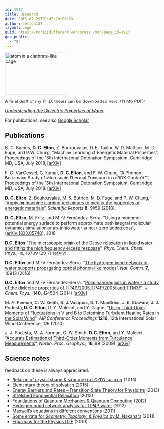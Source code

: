 ```yaml
---
id: 1917
title: Research
date: 2015-07-29T01:47:20+00:00
author: delton137
layout: page
guid: https://moreisdifferent.wordpress.com/?page_id=1917
geo_public:
  - "0"
---
```

<img class="alignright" src="http://www.danielcelton.com/wp-content/uploads/2015/09/waterbinding2-300x204.png" alt="atom in a clathrate-like cage" width="199" height="135" srcset="http://www.moreisdifferent.com/wp-content/uploads/2015/09/waterbinding2-300x204.png 300w, http://www.moreisdifferent.com/wp-content/uploads/2015/09/waterbinding2-768x523.png 768w, http://www.moreisdifferent.com/wp-content/uploads/2015/09/waterbinding2-1024x698.png 1024w, http://www.moreisdifferent.com/wp-content/uploads/2015/09/waterbinding2-1200x818.png 1200w, http://www.moreisdifferent.com/wp-content/uploads/2015/09/waterbinding2.png 1573w" sizes="(max-width: 199px) 100vw, 199px" />

A final draft of my Ph.D. thesis can be downloaded here: (11 Mb PDF):

 *[Understanding the Dielectric Properties of Water](http://www.danielcelton.com/wp-content/uploads/2014/11/Daniel_Elton_Thesis_Final_Copy.pdf)*

For publications, see also [Google Scholar](https://scholar.google.com/citations?user=KG0pbOYAAAAJ)

## Publications
B. C. Barnes, **D. C. Elton**, Z. Boukouvalas, D. E. Taylor, W. D. Mattson, M. D. Fuge, and P.W. Chung, “Machine Learning of Energetic Material Properties”, Proceedings of the 16th International Detonation Symposium, Cambridge MD, USA, July 2018, [[arXiv](https://arxiv.org/abs/1807.06156)]

F. G. VanGessel, G. Kumar, **D. C. Elton**, and P. W. Chung, “A Phonon Boltzmann Study of Microscale Thermal Transport in α-RDX Cook-Off", Proceedings of the 16th International Detonation Symposium, Cambridge MD, USA, July 2018. [[arXiv](https://arxiv.org/abs/1808.08295)]

**D. C. Elton**, Z. Boukouvalas, M. S. Butrico, M. D. Fuge, and P. W. Chung, “[Applying machine learning techniques to predict the properties of energetic materials](https://www.nature.com/articles/s41598-018-27344-x)”, *Scientific Reports* **8**, 9059 (2018).

**D. C. Elton**,  M. Fritz, and M.-V Fernández-Serra. "Using a monomer potential energy surface to perform approximate path integral molecular dynamics simulation of ab-initio water at near-zero added cost", ([arXiv:1803.05740](https://arxiv.org/abs/1803.05740)), 2018
<!--- <span style="font-size: 12px;"><br> My most recent project (currently unpublished but covered in the last chapter of my Ph.D. thesis), was on simulating water from “first principles”, ie. from the laws of quantum mechanics. The usual technique that physicists use to approximate the quantum mechanics of electrons in condensed matter systems, density functional theory, does not work well for water and much work is being done to understand its shortcomings. One usual assumption is that only electrons need to be treated quantum mechanically. We argue that for water both electrons and nuclei need to be treated quantum mechanically and that density functionals should be tested with nuclear quantum effects included. Our <a href="https://github.com/delton137/PIMD">custom code</a> implements a novel algorithm which greatly speeds up the calculation of nuclear quantum effects with only minor losses in accuracy. Accurate first principles simulations are important for developing energy materials and in computational drug design. </span> --->

**D.C. Elton** &#8220;[The microscopic origin of the Debye relaxation in liquid water and fitting the high frequency excess response](http://pubs.rsc.org/en/Content/ArticleLanding/2017/CP/C7CP02884A#!divAbstract)&#8221;, _Phys. Chem. Chem. Phys._, **19**, 18739 (2017) [[arXiv](https://arxiv.org/abs/1704.01667v1)]
<!--- <span style="font-size: 12px;"><br>We review the literature on the Debye absorption peak of liquid water and the excess response on the high frequency side, and find lack of agreement on the microscopic phenomena underlying both of these features. To better understand the molecular origin of Debye peak we ran and analyzed large scale molecular dynamics simulations. We introduce the &#8220;spectrumfitter&#8221; Python package for fitting dielectric spectra and analyze different ways of fitting the high frequency excess,  and we propose using the generalized Lydanne-Sachs-Teller equation as a way of testing the physicality of model dielectric functions. Our results support the new theory by Popov, et al. that Debye relaxation is due to the propagation of defects through the H-bond network.  </span> --->

**D.C. Elton** and M.-V Fernández-Serra. &#8220;[The hydrogen bond network of water supports propagating optical phonon-like modes](http://www.nature.com/ncomms/2016/160104/ncomms10193/abs/ncomms10193.html)&#8221;, _Nat. Comm._ **7**, 10913 (2016)
<!--- <span style="font-size: 12px;"><br>We show that on subpicosecond time scales optical phonon modes can propagate through the hydrogen bond network of water over relatively long distances (2-4 nm). For the first time we study the LO-TO splitting in water&#8217;s dielectric spectra and show how this splitting can be related to local structure. We point out a previously unnoticed discrepancy in the Raman spectra peak assignment and offer a solution.</span> --->

**D.C. Elton** and  M.-V Fernández-Serra. "[Polar nanoregions in water &#8211; a study of the dielectric properties of TIP4P/2005,TIP4P/2005f and TTM3F](http://scitation.aip.org/content/aip/journal/jcp/140/12/10.1063/1.4869110)", _J. Chem. Phys._, **140**, 124504 (2014) [[arXiv](http://arxiv.org/abs/1401.5090)]
<!--- <span style="font-size: 12px;"><br> We present a critical comparison of the dielectric properties of three types of water model used in molecular dynamics &#8211; rigid, flexible, and polarizable. To better understand the dielectric properties of water we make a novel analogy to the physics of polar nanoregions in relaxor ferroelectric materials. We argue that polarizability is essential to accurately reproducing the dipolar ordering of the liquid and how it changes with temperature. </span> --->

M. A. Forman, C. W. Smith, B. J. Vasquez, B. T. MacBride, J. E. Stawarz, J. J. Podesta, **D. C. Elton**, U. Y. Malecot, and Y. Gagne. "[Using Third‐Order Moments of Fluctuations in V and B to Determine Turbulent Heating Rates in the Solar Wind](https://aip.scitation.org/doi/abs/10.1063/1.3395830)", *AIP Conference Proceedings* **1216**, 12th International Solar Wind Conference, 176 (2010)

J. J. Podesta, M. A. Forman, C. W. Smith, **D. C. Elton**, and Y. Malecot, &#8220;[Accurate Estimation of](http://www.nonlin-processes-geophys.net/16/99/2009/npg-16-99-2009.html) [Third-Order Moments from Turbulence Measurements](http://www.nonlin-processes-geophys.net/16/99/2009/npg-16-99-2009.html)&#8220;, _Nonlin. Proc. Geophys.,_ **16,** 99 (2009) [[arXiv](http://arxiv.org/abs/0901.3499)]

## Science notes

feedback on these is always appreciated.

* [Relation of crystal shape & structure to LO-TO splitting](http://www.moreisdifferent.com/wp-content/uploads/2015/08/loto1.pdf) (2015)
* [Elementary theory of solvation](http://www.moreisdifferent.com/wp-content/uploads/2015/08/solvation4.pdf) (2015)
* [Energy Barriers and Rates &#8211; Transition State Theory for Physicists](http://www.moreisdifferent.com/wp-content/uploads/2015/07/transition_state_theory_dan_elton1.pdf) (2013)
* [Stretched Exponential Relaxation](http://www.moreisdifferent.com/wp-content/uploads/2015/07/stretched.pdf) (2013)
* [Foundations of Quantum Mechanics & Quantum Computing](http://www.moreisdifferent.com/wp-content/uploads/2015/07/foundations-of-qm_dan-elton.pdf) (2012)
* [Hydrogen bond network analysis for TIP4P water](http://www.moreisdifferent.com/wp-content/uploads/2015/07/hydrogen_bond_network_analysis_dan_elton.pdf) (2012)
* [Maxwell&#8217;s equations in different conventions](http://www.moreisdifferent.com/wp-content/uploads/2015/07/maxwells-equations-dan-elton.pdf) (2011)
* [Some errata for _Geometry, Topology, & Physics_ by M. Nakahara](http://www.moreisdifferent.com/wp-content/uploads/2015/08/Nakahara_Errata.pdf) (2011)
* [Equations for the Physics GRE](http://www.moreisdifferent.com/assets/science_notes/physics_GRE_equations.pdf) (2010)


<!-- [Optical Pumping of Rubidium Vapor](http://www.moreisdifferent.com/wp-content/uploads/2015/07/lab1_optical_pumping_dan_elton.pdf)
[The Lifetime of Carbon-11](http://www.moreisdifferent.com/wp-content/uploads/2015/07/lab2_c11_lifetime_dan_elton.pdf)
[Hall effect measurements of the carrier density and mobility of a 3D electron gas in a GaAs/AlGaAs heterostructure](http://www.moreisdifferent.com/wp-content/uploads/2015/07/lab3_hall_effect_dan_elton.pdf) -->
